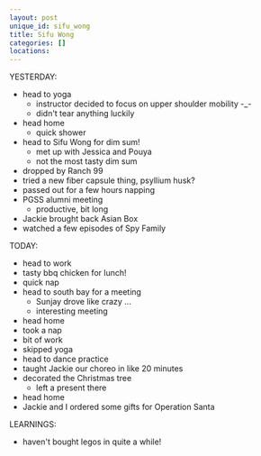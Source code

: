 ```yaml
---
layout: post
unique_id: sifu_wong
title: Sifu Wong
categories: []
locations: 
---
```


YESTERDAY:
* head to yoga
  * instructor decided to focus on upper shoulder mobility -_-
  * didn't tear anything luckily
* head home
  * quick shower
* head to Sifu Wong for dim sum!
  * met up with Jessica and Pouya
  * not the most tasty dim sum
* dropped by Ranch 99
* tried a new fiber capsule thing, psyllium husk?
* passed out for a few hours napping
* PGSS alumni meeting
  * productive, bit long
* Jackie brought back Asian Box
* watched a few episodes of Spy Family

TODAY:
* head to work
* tasty bbq chicken for lunch!
* quick nap
* head to south bay for a meeting
  * Sunjay drove like crazy ...
  * interesting meeting
* head home
* took a nap
* bit of work
* skipped yoga
* head to dance practice
* taught Jackie our choreo in like 20 minutes
* decorated the Christmas tree
  * left a present there
* head home
* Jackie and I ordered some gifts for Operation Santa

LEARNINGS:
* haven't bought legos in quite a while!
